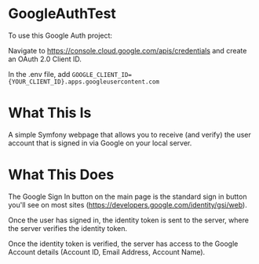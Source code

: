 # GoogleAuthTest


To use this Google Auth project:

Navigate to https://console.cloud.google.com/apis/credentials and create an OAuth 2.0 Client ID.

In the .env file, add `GOOGLE_CLIENT_ID={YOUR_CLIENT_ID}.apps.googleusercontent.com`


# What This Is

A simple Symfony webpage that allows you to receive (and verify) the user account that is signed in via Google on your local server.

# What This Does

The Google Sign In button on the main page is the standard sign in button you'll see on most sites (https://developers.google.com/identity/gsi/web).

Once the user has signed in, the identity token is sent to the server, where the server verifies the identity token.

Once the identity token is verified, the server has access to the Google Account details (Account ID, Email Address, Account Name).



